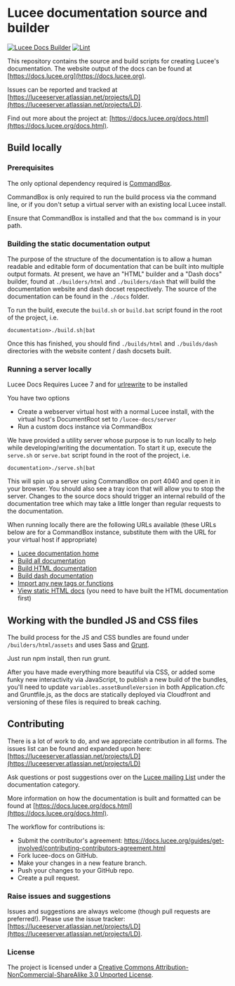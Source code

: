 # Lucee documentation source and builder

[![Lucee Docs Builder](https://github.com/lucee/lucee-docs/actions/workflows/main.yml/badge.svg)](https://github.com/lucee/lucee-docs/actions/workflows/main.yml)
[![Lint](https://github.com/lucee/lucee-docs/actions/workflows/lint.yml/badge.svg)](#lucee-documentation-source-and-builder)

This repository contains the source and build scripts for creating Lucee's documentation. The website output of the docs can be found at [https://docs.lucee.org](https://docs.lucee.org).

Issues can be reported and tracked at [https://luceeserver.atlassian.net/projects/LD](https://luceeserver.atlassian.net/projects/LD).

Find out more about the project at: [https://docs.lucee.org/docs.html](https://docs.lucee.org/docs.html).

## Build locally

### Prerequisites

The only optional dependency required is [CommandBox](https://www.ortussolutions.com/products/commandbox).

CommandBox is only required to run the build process via the command line, or if you don't setup a virtual server with an existing local Lucee install.

Ensure that CommandBox is installed and that the `box` command is in your path.

### Building the static documentation output

The purpose of the structure of the documentation is to allow a human readable and editable form of documentation that can be built into multiple output formats. At present, we have an "HTML" builder and a "Dash docs" builder, found at `./builders/html` and `./builders/dash` that will build the documentation website and dash docset respectively. The source of the documentation can be found in the `./docs` folder.

To run the build, execute the `build.sh` or `build.bat` script found in the root of the project, i.e.

	documentation>./build.sh|bat

Once this has finished, you should find `./builds/html` and `./builds/dash` directories with the website content / dash docsets built.

### Running a server locally

Lucee Docs Requires Lucee 7 and for [urlrewrite](https://tuckey.org/urlrewrite/) to be installed

You have two options

- Create a webserver virtual host with a normal Lucee install, with the virtual host's DocumentRoot set to `/lucee-docs/server`
- Run a custom docs instance via CommandBox

We have provided a utility server whose purpose is to run locally to help while developing/writing the documentation. To start it up, execute the `serve.sh` or `serve.bat` script found in the root of the project, i.e.

    documentation>./serve.sh|bat

This will spin up a server using CommandBox on port 4040 and open it in your browser. You should also see a tray icon that will allow you to stop the server. Changes to the source docs should trigger an internal rebuild of the documentation tree which may take a little longer than regular requests to the documentation.

When running locally there are the following URLs available (these URLs below are for a CommandBox instance, substitute them with the URL for your virtual host if appropriate)

* [Lucee documentation home](http://127.0.0.1:4040/)
* [Build all documentation](http://127.0.0.1:4040/build_docs/all/)
* [Build HTML documentation](http://127.0.0.1:4040/build_docs/html/)
* [Build dash documentation](http://127.0.0.1:4040/build_docs/dash/)
* [Import any new tags or functions](http://127.0.0.1:4040/build_docs/import/)
* [View static HTML docs](http://127.0.0.1:4040/static/) (you need to have built the HTML documentation first)

## Working with the bundled JS and CSS files

The build process for the JS and CSS bundles are found under `/builders/html/assets` and uses Sass and [Grunt](https://gruntjs.com/).

Just run npm install, then run grunt.

After you have made everything more beautiful via CSS, or added some funky new interactivity via JavaScript,
to publish a new build of the bundles, you'll need to update `variables.assetBundleVersion` in both Application.cfc and Gruntfile.js,
as the docs are statically deployed via Cloudfront and versioning of these files is required to break caching.

## Contributing

There is a lot of work to do, and we appreciate contribution in all forms. The issues list can be found and expanded upon here: [https://luceeserver.atlassian.net/projects/LD](https://luceeserver.atlassian.net/projects/LD)

Ask questions or post suggestions over on the [Lucee mailing List](https://dev.lucee.org/c/documentation) under the documentation category.

More information on how the documentation is built and formatted can be found at [https://docs.lucee.org/docs.html](https://docs.lucee.org/docs.html).

The workflow for contributions is:

* Submit the contributor's agreement: <https://docs.lucee.org/guides/get-involved/contributing-contributors-agreement.html>
* Fork lucee-docs on GitHub.
* Make your changes in a new feature branch.
* Push your changes to your GitHub repo.
* Create a pull request.

### Raise issues and suggestions

Issues and suggestions are always welcome (though pull requests are preferred!). Please use the issue tracker: [https://luceeserver.atlassian.net/projects/LD](https://luceeserver.atlassian.net/projects/LD).

### License

The project is licensed under a [Creative Commons Attribution-NonCommercial-ShareAlike 3.0 Unported License](http://creativecommons.org/licenses/by-nc-sa/3.0/).
